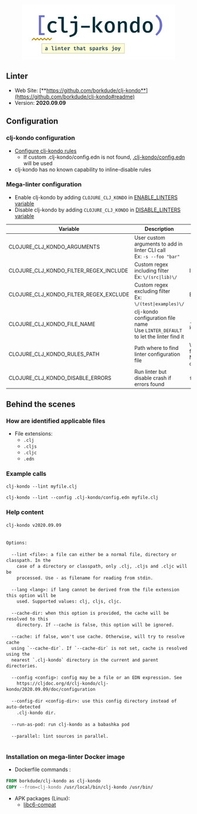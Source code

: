 <!-- markdownlint-disable MD033 MD041 -->
<!-- Generated by .automation/build.py, please do not update manually -->

<div align="center">
  <a href="https://github.com/borkdude/clj-kondo#readme" target="blank" title="Visit linter Web Site">
    <img src="https://github.com/borkdude/clj-kondo/raw/master/logo/logo-300dpi.png" alt="clj-kondo" height="150px">
  </a>
</div>

## Linter

- Web Site: [**https://github.com/borkdude/clj-kondo**](https://github.com/borkdude/clj-kondo#readme)
- Version: **2020.09.09**

## Configuration

### clj-kondo configuration

- [Configure clj-kondo rules](https://github.com/borkdude/clj-kondo/blob/master/doc/config.md#configuration)
  - If custom .clj-kondo/config.edn is not found, [.clj-kondo/config.edn](https://github.com/nvuillam/mega-linter/tree/master/TEMPLATES/.clj-kondo/config.edn) will be used
- clj-kondo has no known capability to inline-disable rules

### Mega-linter configuration

- Enable clj-kondo by adding `CLOJURE_CLJ_KONDO` in [ENABLE_LINTERS variable](https://github.com/nvuillam/mega-linter#activation-and-deactivation)
- Disable clj-kondo by adding `CLOJURE_CLJ_KONDO` in [DISABLE_LINTERS variable](https://github.com/nvuillam/mega-linter#activation-and-deactivation)

| Variable | Description | Default value |
| ----------------- | -------------- | -------------- |
| CLOJURE_CLJ_KONDO_ARGUMENTS | User custom arguments to add in linter CLI call<br/>Ex: `-s --foo "bar"` |  |
| CLOJURE_CLJ_KONDO_FILTER_REGEX_INCLUDE | Custom regex including filter<br/>Ex: `\/(src\|lib)\/` | Include every file |
| CLOJURE_CLJ_KONDO_FILTER_REGEX_EXCLUDE | Custom regex excluding filter<br/>Ex: `\/(test\|examples)\/` | Exclude no file |
| CLOJURE_CLJ_KONDO_FILE_NAME | clj-kondo configuration file name</br>Use `LINTER_DEFAULT` to let the linter find it | `.clj-kondo/config.edn` |
| CLOJURE_CLJ_KONDO_RULES_PATH | Path where to find linter configuration file | Workspace folder, then Mega-Linter default rules |
| CLOJURE_CLJ_KONDO_DISABLE_ERRORS | Run linter but disable crash if errors found | `false` |

## Behind the scenes

### How are identified applicable files

- File extensions:
  - `.clj`
  - `.cljs`
  - `.cljc`
  - `.edn`


### Example calls

```shell
clj-kondo --lint myfile.clj
```

```shell
clj-kondo --lint --config .clj-kondo/config.edn myfile.clj
```


### Help content

```shell
clj-kondo v2020.09.09


Options:

  --lint <file>: a file can either be a normal file, directory or classpath. In the
    case of a directory or classpath, only .clj, .cljs and .cljc will be
    processed. Use - as filename for reading from stdin.

  --lang <lang>: if lang cannot be derived from the file extension this option will be
    used. Supported values: clj, cljs, cljc.

  --cache-dir: when this option is provided, the cache will be resolved to this
    directory. If --cache is false, this option will be ignored.

  --cache: if false, won't use cache. Otherwise, will try to resolve cache
  using `--cache-dir`. If `--cache-dir` is not set, cache is resolved using the
  nearest `.clj-kondo` directory in the current and parent directories.

  --config <config>: config may be a file or an EDN expression. See
    https://cljdoc.org/d/clj-kondo/clj-kondo/2020.09.09/doc/configuration

  --config-dir <config-dir>: use this config directory instead of auto-detected
    .clj-kondo dir.

  --run-as-pod: run clj-kondo as a babashka pod

  --parallel: lint sources in parallel.


```

### Installation on mega-linter Docker image

- Dockerfile commands :
```dockerfile
FROM borkdude/clj-kondo as clj-kondo
COPY --from=clj-kondo /usr/local/bin/clj-kondo /usr/bin/
```

- APK packages (Linux):
  - [libc6-compat](https://pkgs.alpinelinux.org/packages?branch=edge&name=libc6-compat)

